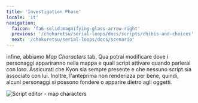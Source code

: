 ```yaml
---
title: 'Investigation Phase'
locale: 'it'
navigation:
  faicon: 'fa6-solid:magnifying-glass-arrow-right'
  previous: '/chokuretsu/serial-loops/docs/scripts/chibis-and-choices'
  next: '/chokuretsu/serial-loops/docs/scenario'
---
```


infine, abbiamo _Map Characters_ tab. Qua potrai modificare dove i personaggi appariranno nella mappa e quali script attivare quando parlerai con loro.
Assicurati che Kyon sia sempre presente e che nessuno script sia associato con lui. Inoltre, l'anteprima non renderizza per bene, quindi, alcuni personaggi
si possono fondere o apparire dietro agli oggetti.

![Script editor - map characters](/images/chokuretsu/serial-loops/script-map-characters.png)